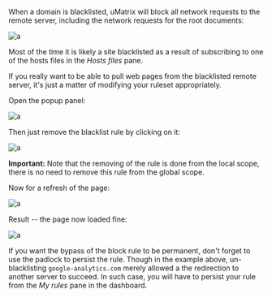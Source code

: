 When a domain is blacklisted, uMatrix will block all network requests to the remote server, including the network requests for the root documents:

![a](https://user-images.githubusercontent.com/585534/33290912-358e2de2-d392-11e7-8612-0d38631a6fd2.png)

Most of the time it is likely a site blacklisted as a result of subscribing to one of the hosts files in the _Hosts files_ pane.

If you really want to be able to pull web pages from the blacklisted remote server, it's just a matter of modifying your ruleset appropriately.

Open the popup panel:

![a](https://user-images.githubusercontent.com/585534/33290869-103d90f0-d392-11e7-943c-c0666e26a05f.png)

Then just remove the blacklist rule by clicking on it:

![a](https://user-images.githubusercontent.com/585534/33291029-8d830cac-d392-11e7-967d-79f193697531.png)

**Important:** Note that the removing of the rule is done from the local scope, there is no need to remove this rule from the global scope.

Now for a refresh of the page:

![a](https://user-images.githubusercontent.com/585534/33291196-03b673d2-d393-11e7-9033-e9c48ff3b9d5.png)

Result -- the page now loaded fine:

![a](https://user-images.githubusercontent.com/585534/33291269-43523378-d393-11e7-97e7-24c31a596954.png)

If you want the bypass of the block rule to be permanent, don't forget to use the padlock to persist the rule. Though in the example above, un-blacklisting `google-analytics.com` merely allowed a the redirection to another server to succeed. In such case, you will have to persist your rule from the _My rules_ pane in the dashboard.



